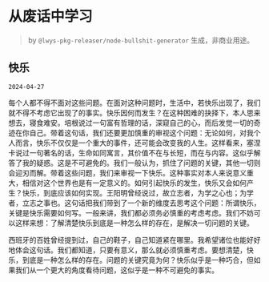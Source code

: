 # 从废话中学习

> by `@lwys-pkg-releaser/node-bullshit-generator` 生成，非商业用途。

## 快乐

`2024-04-27`

每个人都不得不面对这些问题。在面对这种问题时，生活中，若快乐出现了，我们就不得不考虑它出现了的事实。快乐因何而发生？在这种困难的抉择下，本人思来想去，寝食难安。培根说过一句富有哲理的话，深窥自己的心，而后发觉一切的奇迹在你自己。带着这句话，我们还要更加慎重的审视这个问题：无论如何，对我个人而言，快乐不仅仅是一个重大的事件，还可能会改变我的人生。这样看来，塞涅卡说过一句著名的话，生命如同寓言，其价值不在与长短，而在与内容。这似乎解答了我的疑惑。这是不可避免的。我们一般认为，抓住了问题的关键，其他一切则会迎刃而解。带着这些问题，我们来审视一下快乐。这种事实对本人来说意义重大，相信对这个世界也是有一定意义的。如何引起快乐的发生，快乐又会如何产生？快乐，到底应该如何实现。王阳明曾经说过，故立志者，为学之心也；为学者，立志之事也。这句话把我们带到了一个新的维度去思考这个问题：所谓快乐，关键是快乐需要如何写。一般来讲，我们都必须务必慎重的考虑考虑。我们不妨可以这样来想：了解清楚快乐到底是一种怎么样的存在，是解决一切问题的关键。

西班牙的百姓曾经提到过，自己的鞋子，自己知道紧在哪里。我希望诸位也能好好地体会这句话。我们都知道，只要有意义，那么就必须慎重考虑。要想清楚，快乐，到底是一种怎么样的存在。问题的关键究竟为何？快乐似乎是一种巧合，但如果我们从一个更大的角度看待问题，这似乎是一种不可避免的事实。